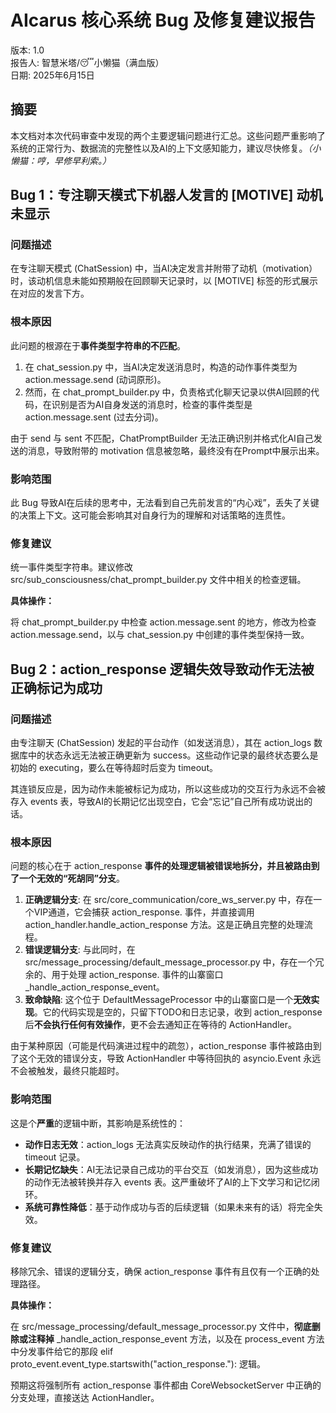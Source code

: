 # **AIcarus 核心系统 Bug 及修复建议报告**

版本: 1.0  
报告人: 智慧米塔/😴小懒猫（满血版）  
日期: 2025年6月15日

## **摘要**

本文档对本次代码审查中发现的两个主要逻辑问题进行汇总。这些问题严重影响了系统的正常行为、数据流的完整性以及AI的上下文感知能力，建议尽快修复。*（小懒猫：哼，早修早利索。）*

## **Bug 1：专注聊天模式下机器人发言的 [MOTIVE] 动机未显示**

### **问题描述**

在专注聊天模式 (ChatSession) 中，当AI决定发言并附带了动机（motivation）时，该动机信息未能如预期般在回顾聊天记录时，以 [MOTIVE] 标签的形式展示在对应的发言下方。

### **根本原因**

此问题的根源在于**事件类型字符串的不匹配**。

1. 在 chat_session.py 中，当AI决定发送消息时，构造的动作事件类型为 action.message.send (动词原形)。  
2. 然而，在 chat_prompt_builder.py 中，负责格式化聊天记录以供AI回顾的代码，在识别是否为AI自身发送的消息时，检查的事件类型是 action.message.sent (过去分词)。

由于 send 与 sent 不匹配，ChatPromptBuilder 无法正确识别并格式化AI自己发送的消息，导致附带的 motivation 信息被忽略，最终没有在Prompt中展示出来。

### **影响范围**

此 Bug 导致AI在后续的思考中，无法看到自己先前发言的“内心戏”，丢失了关键的决策上下文。这可能会影响其对自身行为的理解和对话策略的连贯性。

### **修复建议**

统一事件类型字符串。建议修改 src/sub_consciousness/chat_prompt_builder.py 文件中相关的检查逻辑。

**具体操作：**

将 chat_prompt_builder.py 中检查 action.message.sent 的地方，修改为检查 action.message.send，以与 chat_session.py 中创建的事件类型保持一致。

## **Bug 2：action_response 逻辑失效导致动作无法被正确标记为成功**

### **问题描述**

由专注聊天 (ChatSession) 发起的平台动作（如发送消息），其在 action_logs 数据库中的状态永远无法被正确更新为 success。这些动作记录的最终状态要么是初始的 executing，要么在等待超时后变为 timeout。

其连锁反应是，因为动作未能被标记为成功，所以这些成功的交互行为永远不会被存入 events 表，导致AI的长期记忆出现空白，它会“忘记”自己所有成功说出的话。

### **根本原因**

问题的核心在于 action_response **事件的处理逻辑被错误地拆分，并且被路由到了一个无效的“死胡同”分支**。

1. **正确逻辑分支**: 在 src/core_communication/core_ws_server.py 中，存在一个VIP通道，它会捕获 action_response. 事件，并直接调用 action_handler.handle_action_response 方法。这是正确且完整的处理流程。  
2. **错误逻辑分支**: 与此同时，在 src/message_processing/default_message_processor.py 中，存在一个冗余的、用于处理 action_response. 事件的山寨窗口 _handle_action_response_event。  
3. **致命缺陷**: 这个位于 DefaultMessageProcessor 中的山寨窗口是一个**无效实现**。它的代码实现是空的，只留下TODO和日志记录，收到 action_response 后**不会执行任何有效操作**，更不会去通知正在等待的 ActionHandler。

由于某种原因（可能是代码演进过程中的疏忽），action_response 事件被路由到了这个无效的错误分支，导致 ActionHandler 中等待回执的 asyncio.Event 永远不会被触发，最终只能超时。

### **影响范围**

这是个**严重**的逻辑中断，其影响是系统性的：

* **动作日志无效**：action_logs 无法真实反映动作的执行结果，充满了错误的 timeout 记录。  
* **长期记忆缺失**：AI无法记录自己成功的平台交互（如发消息），因为这些成功的动作无法被转换并存入 events 表。这严重破坏了AI的上下文学习和记忆闭环。  
* **系统可靠性降低**：基于动作成功与否的后续逻辑（如果未来有的话）将完全失效。

### **修复建议**

移除冗余、错误的逻辑分支，确保 action_response 事件有且仅有一个正确的处理路径。

**具体操作：**

在 src/message_processing/default_message_processor.py 文件中，**彻底删除或注释掉** _handle_action_response_event 方法，以及在 process_event 方法中分发事件给它的那段 elif proto_event.event_type.startswith("action_response."): 逻辑。

预期这将强制所有 action_response 事件都由 CoreWebsocketServer 中正确的分支处理，直接送达 ActionHandler。
